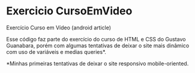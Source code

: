 # Exercicio CursoEmVideo
Exercício Curso em Vídeo (android article)

Esse código faz parte do exercício do curso de HTML e CSS do Gustavo Guanabara, porém com algumas tentativas de deixar o site mais dinâmico com uso de variáveis e medias queries*.

*Minhas primeiras tentativas de deixar o site responsivo mobile-oriented. 
